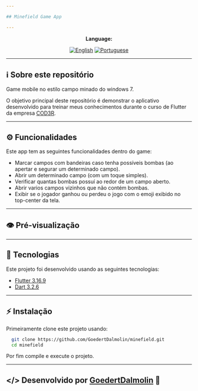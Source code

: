 ```yaml
---

## Minefield Game App

---
```


<div align="center">

**Language:**

[![English](https://img.shields.io/badge/Language-English-blueviolet?style=for-the-badge)](README.md)
[![Portuguese](https://img.shields.io/badge/Language-Português-blue?style=for-the-badge)](README.pt-br.md)

</div>

---
## ℹ️ Sobre este repositório
Game mobile no estilo campo minado do windows 7.

O objetivo principal deste repositório é demonstrar o aplicativo desenvolvido para treinar meus conhecimentos durante o curso de Flutter da empresa [COD3R](https://www.udemy.com/course/curso-flutter/).

---
## ⚙️ Funcionalidades
Este app tem as seguintes funcionalidades dentro do game:

- Marcar campos com bandeiras caso tenha possíveis bombas (ao apertar e segurar um determinado campo).
- Abrir um determinado campo (com um toque simples).
- Verificar quantas bombas possuí ao redor de um campo aberto.
- Abrir varios campos vizinhos que não contém bombas.
- Exibir se o jogador ganhou ou perdeu o jogo com o emoji exibido no top-center da tela. 

---
## 👁️ Pré-visualização

---
## 🧪 Tecnologias
Este projeto foi desenvolvido usando as seguintes tecnologias:

- [Flutter 3.16.9](https://docs.flutter.dev/)
- [Dart 3.2.6](https://dart.dev/)

---
## ⚡ Instalação

Primeiramente clone este projeto usando:

```bash
  git clone https://github.com/GoedertDalmolin/minefield.git
  cd minefield
```

Por fim compile e execute o projeto.

---
</> Desenvolvido por [GoedertDalmolin](https://github.com/GoedertDalmolin) 👋
---
